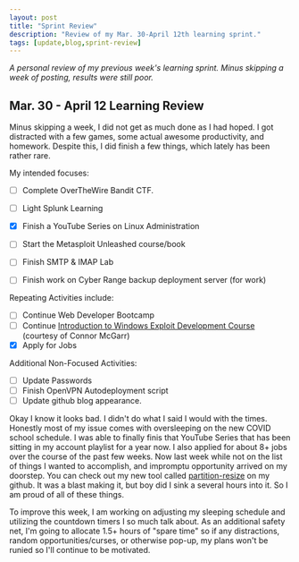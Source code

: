 ```yaml
---
layout: post
title: "Sprint Review"
description: "Review of my Mar. 30-April 12th learning sprint."
tags: [update,blog,sprint-review]
---
```

_A personal review of my previous week's learning sprint. Minus skipping a week of posting, results were still poor._

## Mar. 30 - April 12 Learning Review

Minus skipping a week, I did not get as much done as I had hoped. I got distracted with a few games, some actual awesome productivity, and homework. Despite this, I did finish a few things, which lately has been rather rare.

My intended focuses:

- [ ]  Complete OverTheWire Bandit CTF.
- [ ]  Light Splunk Learning
- [X]  Finish a YouTube Series on Linux Administration
- [ ]  Start the Metasploit Unleashed course/book
- [ ]  Finish SMTP & IMAP Lab
- [ ]  Finish work on Cyber Range backup deployment server (for work)


Repeating Activities include:

- [ ]  Continue Web Developer Bootcamp
- [ ]  Continue [Introduction to Windows Exploit Development Course](https://github.com/connormcgarr/An-Intro-2-Win-ED) (courtesy of Connor McGarr)
- [X]  Apply for Jobs

Additional Non-Focused Activities:

- [ ]  Update Passwords
- [ ]  Finish OpenVPN Autodeployment script
- [ ]  Update github blog appearance. 

Okay I know it looks bad. I didn't do what I said I would with the times. Honestly most of my issue comes with oversleeping on the new COVID school schedule. I was able to finally finis that YouTube Series that has been sitting in my account playlist for a year now. I also applied for about 8+ jobs over the course of the past few weeks. Now last week while not on the list of things I wanted to accomplish, and impromptu opportunity arrived on my doorstep. You can check out my new tool called [partition-resize](https://github.com/Novabutter/partition-resize) on my github. It was a blast making it, but boy did I sink a several hours into it. So I am proud of all of these things.

To improve this week, I am working on adjusting my sleeping schedule and utilizing the countdown timers I so much talk about. As an additional safety net, I'm going to allocate 1.5+ hours of "spare time" so if any distractions, random opportunities/curses, or otherwise pop-up, my plans won't be runied so I'll continue to be motivated. 